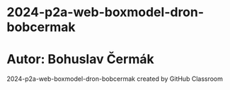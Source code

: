 # 2024-p2a-web-boxmodel-dron-bobcermak
# Autor: Bohuslav Čermák
2024-p2a-web-boxmodel-dron-bobcermak created by GitHub Classroom
